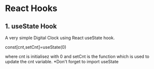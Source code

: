 # React Hooks


## 1. useState Hook

A very simple Digital Clock using React useState hook.

const[cnt,setCnt]=useState(0)

where cnt is initialisez with 0 and setCnt is the function which is used to update the cnt variable.
*Don't forget to import useState 
